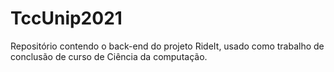 # TccUnip2021
Repositório contendo o back-end do projeto RideIt, usado como trabalho de conclusão de curso de Ciência da computação.
